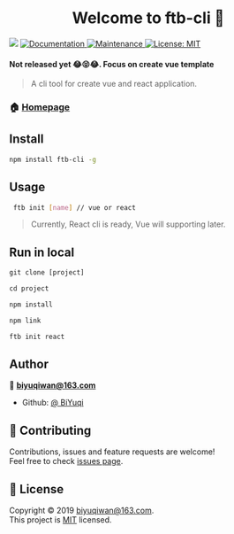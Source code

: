 <h1 align="center">Welcome to ftb-cli 👋</h1>
<p>
  <img src="https://img.shields.io/badge/version-0.0.0-blue.svg?cacheSeconds=2592000" />
  <a href=" ">
    <img alt="Documentation" src="https://img.shields.io/badge/documentation-yes-brightgreen.svg" target="_blank" />
  </a>
  <a href="https://github.com/ftb-family/ftb-cli/graphs/commit-activity">
    <img alt="Maintenance" src="https://img.shields.io/badge/Maintained%3F-yes-green.svg" target="_blank" />
  </a>
  <a href="https://github.com/ftb-family/ftb-cli/blob/master/LICENSE">
    <img alt="License: MIT" src="https://img.shields.io/badge/License-MIT-yellow.svg" target="_blank" />
  </a>
</p>

<h4>Not released yet 😂😝😂. Focus on create vue template</h4>

> A cli tool for create vue and react application.

### 🏠 [Homepage](https://github.com/ftb-family/ftb-cli#readme)

## Install

```sh
npm install ftb-cli -g
```

## Usage

```sh
 ftb init [name] // vue or react
```
> Currently, React cli is ready, Vue will supporting later.

## Run in local
```js
git clone [project]

cd project

npm install

npm link

ftb init react
```

## Author

👤 **biyuqiwan@163.com**

* Github: [@ BiYuqi](https://github.com/BiYuqi )

## 🤝 Contributing

Contributions, issues and feature requests are welcome!<br />Feel free to check [issues page](https://github.com/ftb-family/ftb-cli/issues).


## 📝 License

Copyright © 2019 [biyuqiwan@163.com](https://github.com/ ).<br />
This project is [MIT](https://github.com/ftb-family/ftb-cli/blob/master/LICENSE) licensed.
